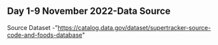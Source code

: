 
## Day 1-9 November 2022-Data Source
Source Dataset -"https://catalog.data.gov/dataset/supertracker-source-code-and-foods-database"
